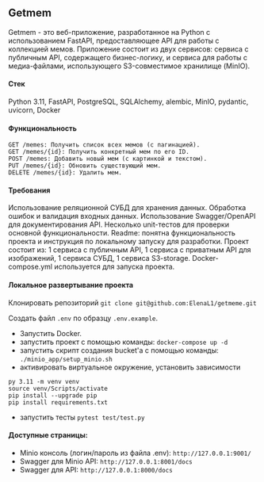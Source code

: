 ## Getmem
Getmem - это веб-приложение, разработанное на Python с использованием FastAPI, предоставляющее API для работы с коллекцией мемов. Приложение состоит из двух сервисов: сервиса с публичным API, содержащего бизнес-логику, и сервиса для работы с медиа-файлами, использующего S3-совместимое хранилище (MinIO).

#### Стек
Python 3.11, FastAPI, PostgreSQL, SQLAlchemy, alembic, MinIO, pydantic, uvicorn, Docker

#### Функциональность
```
GET /memes: Получить список всех мемов (с пагинацией).
GET /memes/{id}: Получить конкретный мем по его ID.
POST /memes: Добавить новый мем (с картинкой и текстом).
PUT /memes/{id}: Обновить существующий мем.
DELETE /memes/{id}: Удалить мем.
```

#### Требования
Использование реляционной СУБД для хранения данных.
Обработка ошибок и валидация входных данных.
Использование Swagger/OpenAPI для документирования API.
Несколько unit-тестов для проверки основной функциональности.
Readme: понятна функциональность проекта и инструкция по локальному запуску для разработки.
Проект состоит из: 1 сервиса с публичным API, 1 сервиса с приватным API для изображений, 1 сервиса СУБД, 1 сервиса S3-storage.
Docker-compose.yml используется для запуска проекта.


#### Локальное развертывание проекта
Клонировать репозиторий
`git clone git@github.com:ElenaL1/getmeme.git`

Создать файл `.env` по образцу `.env.example`.

- Запустить Docker.
- запустить проект с помощью команды:
`docker-compose up -d`
- запустить скрипт создания bucket'а с помощью команды:
`./minio_app/setup_minio.sh`
- активировать виртуальное окружение, установить зависимости
```
py 3.11 -m venv venv
source venv/Scripts/activate
pip install --upgrade pip
pip install requirements.txt
```
- запустить тесты
`pytest test/test.py`

#### Доступные страницы:
- Minio консоль  (логин/пароль из файла .env):
`http://127.0.0.1:9001/`
- Swagger для Minio API:
`http://127.0.0.1:8001/docs`
- Swagger для API:
`http://127.0.0.1:8000/docs`